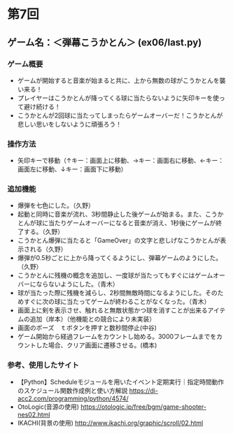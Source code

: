 # 第7回
## ゲーム名：＜弾幕こうかとん＞ (ex06/last.py)
### ゲーム概要
- ゲームが開始すると音楽が始まると共に、上から無数の球がこうかとんを襲い来る！
- プレイヤーはこうかとんが降ってくる球に当たらないように矢印キーを使って避け続ける！
- こうかとんが2回球に当たってしまったらゲームオーバーだ！こうかとんが悲しい思いをしないように頑張ろう！

### 操作方法
- 矢印キーで移動（↑キー：画面上に移動、→キー：画面右に移動、←キー：画面左に移動、↓キー：画面下に移動）

### 追加機能
- 爆弾を七色にした。（久野）
- 起動と同時に音楽が流れ、3秒間静止した後ゲームが始まる。また、こうかとんが球に当たりゲームオーバーになると音楽が消え、1秒後にゲームが終了する。（久野）
- こうかとん爆弾に当たると「GameOver」の文字と悲しげなこうかとんが表示される（久野）
- 爆弾が0.5秒ごとに上から降ってくるようにし、弾幕ゲームのようにした。（久野）
- こうかとんに残機の概念を追加し、一度球が当たってもすぐにはゲームオーバーにならないようにした。（青木）
- 球が当たった際に残機を減らし、2秒間無敵時間になるようにした。そのためすぐに次の球に当たってゲームが終わることがなくなった。（青木）
- 画面上に剣を表示させ、触れると無敵状態かつ球を消すことが出来るアイテムの追加（岸本）（他機能との競合により未実装）
- 画面のポーズ　ｔボタンを押すと数秒間停止(中谷)
- ゲーム開始から経過フレームをカウントし始める。3000フレームまでをカウントした場合、クリア画面に遷移させる。(橋本)
### 参考、使用したサイト
- 【Python】Scheduleモジュールを用いたイベント定期実行｜指定時間動作のスケジュール関数作成例と使い方解説
https://di-acc2.com/programming/python/4574/
- OtoLogic(音源の使用)
https://otologic.jp/free/bgm/game-shooter-nes02.html
- IKACHI(背景の使用)
http://www.ikachi.org/graphic/scroll/02.html